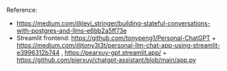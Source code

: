 Reference: 
- https://medium.com/@levi_stringer/building-stateful-conversations-with-postgres-and-llms-e6bb2a5ff73e
- Streamlit frontend: https://github.com/tonypeng1/Personal-ChatGPT  + https://medium.com/@tony3t3t/personal-llm-chat-app-using-streamlit-e3996312b744 , https://pearxuy-gpt.streamlit.app/  + https://github.com/pierxuy/chatgpt-assistant/blob/main/app.py